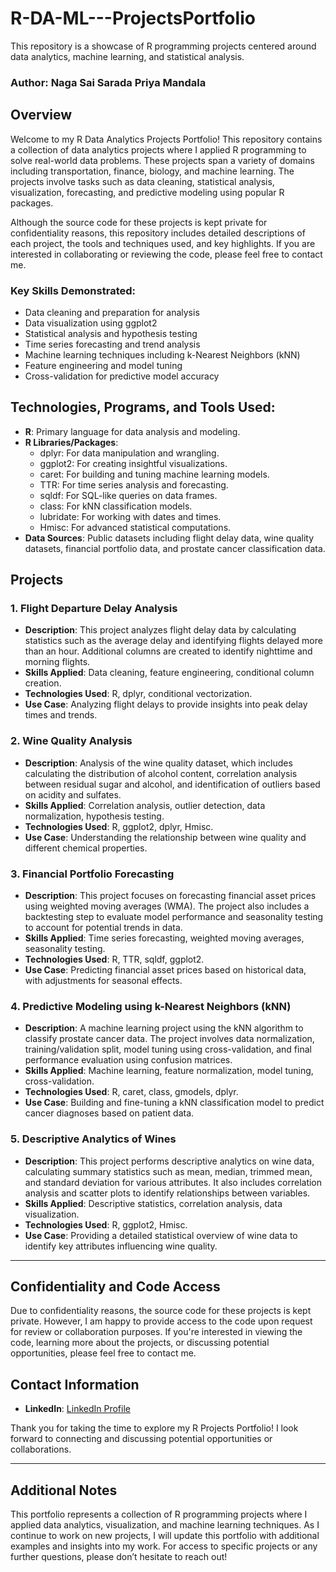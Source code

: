 # R-DA-ML---ProjectsPortfolio
This repository is a showcase of R programming projects centered around data analytics, machine learning, and statistical analysis.

### Author: Naga Sai Sarada Priya Mandala

## Overview

Welcome to my R Data Analytics Projects Portfolio! This repository contains a collection of data analytics projects where I applied R programming to solve real-world data problems. These projects span a variety of domains including transportation, finance, biology, and machine learning. The projects involve tasks such as data cleaning, statistical analysis, visualization, forecasting, and predictive modeling using popular R packages.

Although the source code for these projects is kept private for confidentiality reasons, this repository includes detailed descriptions of each project, the tools and techniques used, and key highlights. If you are interested in collaborating or reviewing the code, please feel free to contact me.

### Key Skills Demonstrated:
- Data cleaning and preparation for analysis
- Data visualization using ggplot2
- Statistical analysis and hypothesis testing
- Time series forecasting and trend analysis
- Machine learning techniques including k-Nearest Neighbors (kNN)
- Feature engineering and model tuning
- Cross-validation for predictive model accuracy

## Technologies, Programs, and Tools Used:
- **R**: Primary language for data analysis and modeling.
- **R Libraries/Packages**:
  - dplyr: For data manipulation and wrangling.
  - ggplot2: For creating insightful visualizations.
  - caret: For building and tuning machine learning models.
  - TTR: For time series analysis and forecasting.
  - sqldf: For SQL-like queries on data frames.
  - class: For kNN classification models.
  - lubridate: For working with dates and times.
  - Hmisc: For advanced statistical computations.
- **Data Sources**: Public datasets including flight delay data, wine quality datasets, financial portfolio data, and prostate cancer classification data.

## Projects 

### 1. Flight Departure Delay Analysis
- **Description**: This project analyzes flight delay data by calculating statistics such as the average delay and identifying flights delayed more than an hour. Additional columns are created to identify nighttime and morning flights.
- **Skills Applied**: Data cleaning, feature engineering, conditional column creation.
- **Technologies Used**: R, dplyr, conditional vectorization.
- **Use Case**: Analyzing flight delays to provide insights into peak delay times and trends.

### 2. Wine Quality Analysis
- **Description**: Analysis of the wine quality dataset, which includes calculating the distribution of alcohol content, correlation analysis between residual sugar and alcohol, and identification of outliers based on acidity and sulfates.
- **Skills Applied**: Correlation analysis, outlier detection, data normalization, hypothesis testing.
- **Technologies Used**: R, ggplot2, dplyr, Hmisc.
- **Use Case**: Understanding the relationship between wine quality and different chemical properties.

### 3. Financial Portfolio Forecasting
- **Description**: This project focuses on forecasting financial asset prices using weighted moving averages (WMA). The project also includes a backtesting step to evaluate model performance and seasonality testing to account for potential trends in data.
- **Skills Applied**: Time series forecasting, weighted moving averages, seasonality testing.
- **Technologies Used**: R, TTR, sqldf, ggplot2.
- **Use Case**: Predicting financial asset prices based on historical data, with adjustments for seasonal effects.

### 4. Predictive Modeling using k-Nearest Neighbors (kNN)
- **Description**: A machine learning project using the kNN algorithm to classify prostate cancer data. The project involves data normalization, training/validation split, model tuning using cross-validation, and final performance evaluation using confusion matrices.
- **Skills Applied**: Machine learning, feature normalization, model tuning, cross-validation.
- **Technologies Used**: R, caret, class, gmodels, dplyr.
- **Use Case**: Building and fine-tuning a kNN classification model to predict cancer diagnoses based on patient data.

### 5. Descriptive Analytics of Wines
- **Description**: This project performs descriptive analytics on wine data, calculating summary statistics such as mean, median, trimmed mean, and standard deviation for various attributes. It also includes correlation analysis and scatter plots to identify relationships between variables.
- **Skills Applied**: Descriptive statistics, correlation analysis, data visualization.
- **Technologies Used**: R, ggplot2, Hmisc.
- **Use Case**: Providing a detailed statistical overview of wine data to identify key attributes influencing wine quality.

---

## Confidentiality and Code Access

Due to confidentiality reasons, the source code for these projects is kept private. However, I am happy to provide access to the code upon request for review or collaboration purposes. If you're interested in viewing the code, learning more about the projects, or discussing potential opportunities, please feel free to contact me.

## Contact Information

- **LinkedIn**: [LinkedIn Profile](https://www.linkedin.com/in/priya-mandala17/)

Thank you for taking the time to explore my R Projects Portfolio! I look forward to connecting and discussing potential opportunities or collaborations.

---

## Additional Notes

This portfolio represents a collection of R programming projects where I applied data analytics, visualization, and machine learning techniques. As I continue to work on new projects, I will update this portfolio with additional examples and insights into my work. For access to specific projects or any further questions, please don’t hesitate to reach out! 
